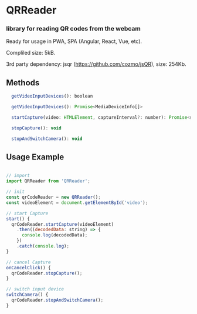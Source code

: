 # QRReader

### library for reading QR codes from the webcam

Ready for usage in PWA, SPA (Angular, React, Vue, etc).
 
Compliled size: 5kB.

3rd party dependency: jsqr (<https://github.com/cozmo/jsQR>), size: 254Kb.

## Methods

```javascript
  getVideoInputDevices(): boolean
```

```javascript
  getVideoInputDevices(): Promise<MediaDeviceInfo[]>
```

```javascript
  startCapture(video: HTMLElement, captureInterval?: number): Promise<string>
```

```javascript
  stopCapture(): void
```

```javascript
  stopAndSwitchCamera(): void
```

## Usage Example 

```javascript

// import
import QRReader from 'QRReader';

// init
const qrCodeReader = new QRReader();
const videoElement = document.getElementById('video');

// start Capture
start() {
  qrCodeReader.startCapture(videoElement)
    .then((decodedData: string) => {
      console.log(decodedData);
    })
    .catch(console.log);
}

// cancel Capture
onCancelClick() {
  qrCodeReader.stopCapture();
}

// switch input device
switchCamera() {
  qrCodeReader.stopAndSwitchCamera();
}
```
